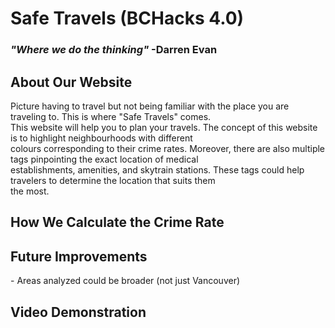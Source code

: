 <h1> Safe Travels (BCHacks 4.0) </h1>
<h3><i>"Where we do the thinking"</i>  -Darren Evan</h3>

<h2>About Our Website</h2>
Picture having to travel but not being familiar with the place you are traveling to. This is where "Safe Travels" comes.<br>
This website will help you to plan your travels. The concept of this website is to highlight neighbourhoods with different<br>
colours corresponding to their crime rates. Moreover, there are also multiple tags pinpointing the exact location of medical<br>
establishments, amenities, and skytrain stations. These tags could help travelers to determine the location that suits them<br>
the most. 

<h2>How We Calculate the Crime Rate</h2>

<h2>Future Improvements</h2>
- Areas analyzed could be broader (not just Vancouver)

<h2>Video Demonstration</h2>
